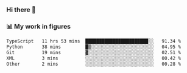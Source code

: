 ### Hi there 👋

### 📊 My work in figures

<!--START_SECTION:waka-->

```txt
TypeScript   11 hrs 53 mins  ███████████████████████░░   91.34 %
Python       38 mins         █▒░░░░░░░░░░░░░░░░░░░░░░░   04.95 %
Git          19 mins         ▓░░░░░░░░░░░░░░░░░░░░░░░░   02.51 %
XML          3 mins          ░░░░░░░░░░░░░░░░░░░░░░░░░   00.42 %
Other        2 mins          ░░░░░░░░░░░░░░░░░░░░░░░░░   00.28 %
```

<!--END_SECTION:waka-->
